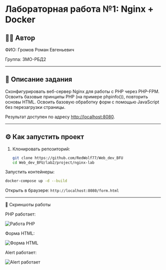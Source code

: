 # Лабораторная работа №1: Nginx + Docker

## 👩‍💻 Автор
ФИО: Громов Роман Евгеньевич

Группа: 3МО-РБД2

---

## 📌 Описание задания
Сконфигурировать веб-сервер Nginx для работы с PHP через PHP-FPM. Освоить базовые принципы PHP (на примере phpinfo()), повторить основы HTML. Освоить базовую обработку форм с помощью JavaScript без перезагрузки страницы.

Результат доступен по адресу [http://localhost:8080](http://localhost:8080).

---

## ⚙️ Как запустить проект

1. Клонировать репозиторий:
   ```bash
   git clone https://github.com/RedWolf77/Web_dev_BFU
   cd Web_dev_BFU/lab2/project/nginx-lab
Запустить контейнеры:
```bash
docker-compose up -d --build
```
Открыть в браузере:
```http://localhost:8080/form.html```

---

📸 Скриншоты работы

PHP работает:

![Работа PHP](https://github.com/RedWolf77/Web_dev_BFU/blob/main/screenshots/lab2/php_works.png)

Форма HTML:

![Форма HTML](https://github.com/RedWolf77/Web_dev_BFU/blob/main/screenshots/lab2/form.png)

Alert работает:

![Alert работает](https://github.com/RedWolf77/Web_dev_BFU/blob/main/screenshots/lab2/alert.png)